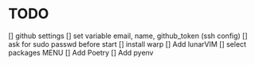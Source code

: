 # TODO

[] github settings
[] set variable email, name, github_token (ssh config)
[] ask for sudo passwd before start
[] install warp
[] Add lunarVIM
[] select packages MENU
[] Add Poetry
[] Add pyenv
